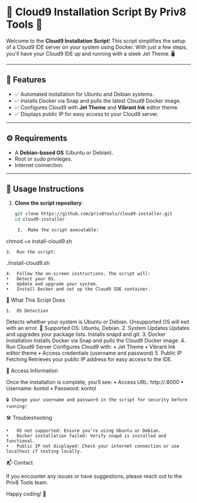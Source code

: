 # 🚀 Cloud9 Installation Script By Priv8 Tools 🌟

Welcome to the **Cloud9 Installation Script**! This script simplifies the setup of a Cloud9 IDE server on your system using Docker. With just a few steps, you'll have your Cloud9 IDE up and running with a sleek Jet Theme. 🖥️

---

## 🎯 Features
- ✅ Automated installation for Ubuntu and Debian systems.
- ✅ Installs Docker via Snap and pulls the latest Cloud9 Docker image.
- ✅ Configures Cloud9 with **Jet Theme** and **Vibrant Ink** editor theme.
- ✅ Displays public IP for easy access to your Cloud9 server.

---

## ⚙️ Requirements
- A **Debian-based OS** (Ubuntu or Debian).
- Root or sudo privileges.
- Internet connection.

---

## 📖 Usage Instructions

1. **Clone the script repository**:
   ```bash
   git clone https://github.com/priv8tools/cloud9-installer.git
   cd cloud9-installer

	2.	Make the script executable:

chmod +x install-cloud9.sh


	3.	Run the script:

./install-cloud9.sh


	4.	Follow the on-screen instructions. The script will:
	•	Detect your OS.
	•	Update and upgrade your system.
	•	Install Docker and set up the Cloud9 IDE container.

🚀 What This Script Does

	1.	OS Detection
Detects whether your system is Ubuntu or Debian. Unsupported OS will exit with an error.
🔧 Supported OS: Ubuntu, Debian.
	2.	System Updates
Updates and upgrades your package lists. Installs snapd and git.
	3.	Docker Installation
Installs Docker via Snap and pulls the Cloud9 Docker image.
	4.	Run Cloud9 Server
Configures Cloud9 with:
	•	Jet Theme
	•	Vibrant Ink editor theme
	•	Access credentials (username and password)
	5.	Public IP Fetching
Retrieves your public IP address for easy access to the IDE.

🌟 Access Information

Once the installation is complete, you’ll see:
	•	Access URL: http://<Public-IP>:8000
	•	Username: kontol
	•	Password: kontol

	🔒 Change your username and password in the script for security before running!

🛠️ Troubleshooting

	•	OS not supported: Ensure you’re using Ubuntu or Debian.
	•	Docker installation failed: Verify snapd is installed and functional.
	•	Public IP not displayed: Check your internet connection or use localhost if testing locally.

📬 Contact

If you encounter any issues or have suggestions, please reach out to the Priv8 Tools team.

Happy coding! 🎉

